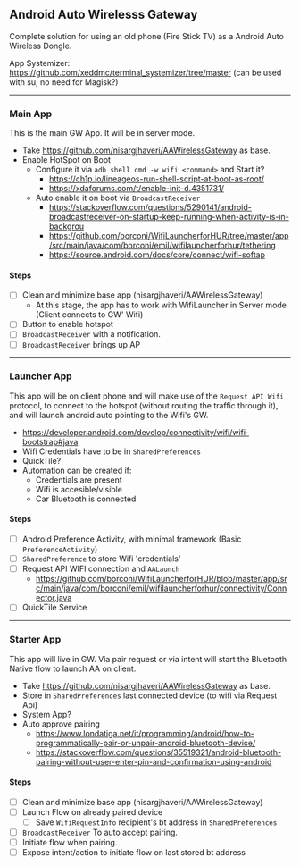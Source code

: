 ## Android Auto Wirelesss Gateway
Complete solution for using an old phone (Fire Stick TV) as a Android Auto Wireless Dongle.

App Systemizer: https://github.com/xeddmc/terminal_systemizer/tree/master (can be used with su, no need for Magisk?)

---
### Main App
This is the main GW App. It will be in server mode.
- Take https://github.com/nisargjhaveri/AAWirelessGateway as base.
- Enable HotSpot on Boot
  -  Configure it via `adb shell cmd -w wifi <command>` and Start it?
     - https://ch1p.io/lineageos-run-shell-script-at-boot-as-root/
     - https://xdaforums.com/t/enable-init-d.4351731/
  -  Auto enable it on boot via `BroadcastReceiver`
     - https://stackoverflow.com/questions/5290141/android-broadcastreceiver-on-startup-keep-running-when-activity-is-in-backgrou
     - https://github.com/borconi/WifiLauncherforHUR/tree/master/app/src/main/java/com/borconi/emil/wifilauncherforhur/tethering
     - https://source.android.com/docs/core/connect/wifi-softap

#### Steps
- [ ] Clean and minimize base app (nisargjhaveri/AAWirelessGateway)
  - At this stage, the app has to work with WifiLauncher in Server mode (Client connects to GW' Wifi)
- [ ] Button to enable hotspot
- [ ] `BroadcastReceiver` with a notification.
- [ ] `BroadcastReceiver` brings up AP
---
### Launcher App
This app will be on client phone and will make use of the `Request API Wifi` protocol, to connect to the hotspot (without routing the traffic through it), and will launch android auto pointing to the Wifi's GW.
- https://developer.android.com/develop/connectivity/wifi/wifi-bootstrap#java
- Wifi Credentials have to be in `SharedPreferences`
- QuickTile?
- Automation can be created if:
  - Credentials are present
  - Wifi is accesible/visible
  - Car Bluetooth is connected
   
#### Steps
- [ ] Android Preference Activity, with minimal framework (Basic `PreferenceActivity`)
- [ ] `SharedPreference` to store Wifi 'credentials'
- [ ] Request API WIFI connection and `AALaunch`
  - https://github.com/borconi/WifiLauncherforHUR/blob/master/app/src/main/java/com/borconi/emil/wifilauncherforhur/connectivity/Connector.java
- [ ] QuickTile Service
---
### Starter App
This app will live in GW. Via pair request or via intent will start the Bluetooth Native flow to launch AA on client.
- Take https://github.com/nisargjhaveri/AAWirelessGateway as base.
- Store in `SharedPreferences` last connected device (to wifi via Request Api)
- System App?
- Auto approve pairing
  - https://www.londatiga.net/it/programming/android/how-to-programmatically-pair-or-unpair-android-bluetooth-device/
  - https://stackoverflow.com/questions/35519321/android-bluetooth-pairing-without-user-enter-pin-and-confirmation-using-android

#### Steps
- [ ] Clean and minimize base app (nisargjhaveri/AAWirelessGateway)
- [ ] Launch Flow on already paired device
  - [ ] Save `WifiRequestInfo` recipient's bt address in `SharedPreferences`
- [ ] `BroadcastReceiver` To auto accept pairing.
- [ ] Initiate flow when pairing.
- [ ] Expose intent/action to initiate flow on last stored bt address

